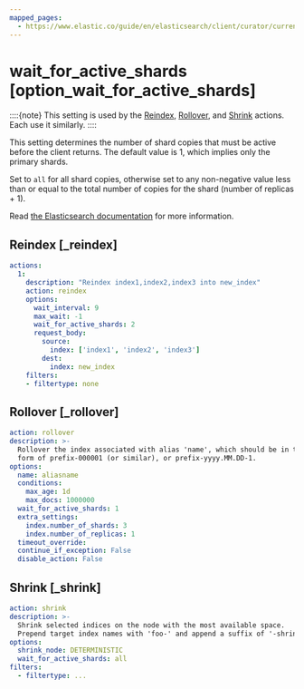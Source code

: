 ```yaml
---
mapped_pages:
  - https://www.elastic.co/guide/en/elasticsearch/client/curator/current/option_wait_for_active_shards.html
---
```


# wait_for_active_shards [option_wait_for_active_shards]

::::{note}
This setting is used by the [Reindex](/reference/reindex.md), [Rollover](/reference/rollover.md), and [Shrink](/reference/shrink.md) actions.  Each use it similarly.
::::


This setting determines the number of shard copies that must be active before the client returns. The default value is 1, which implies only the primary shards.

Set to `all` for all shard copies, otherwise set to any non-negative value less than or equal to the total number of copies for the shard (number of replicas + 1).

Read [the Elasticsearch documentation](https://www.elastic.co/docs/api/doc/elasticsearch/operation/operation-create) for more information.

## Reindex [_reindex]

```yaml
actions:
  1:
    description: "Reindex index1,index2,index3 into new_index"
    action: reindex
    options:
      wait_interval: 9
      max_wait: -1
      wait_for_active_shards: 2
      request_body:
        source:
          index: ['index1', 'index2', 'index3']
        dest:
          index: new_index
    filters:
    - filtertype: none
```


## Rollover [_rollover]

```yaml
action: rollover
description: >-
  Rollover the index associated with alias 'name', which should be in the
  form of prefix-000001 (or similar), or prefix-yyyy.MM.DD-1.
options:
  name: aliasname
  conditions:
    max_age: 1d
    max_docs: 1000000
  wait_for_active_shards: 1
  extra_settings:
    index.number_of_shards: 3
    index.number_of_replicas: 1
  timeout_override:
  continue_if_exception: False
  disable_action: False
```


## Shrink [_shrink]

```yaml
action: shrink
description: >-
  Shrink selected indices on the node with the most available space.
  Prepend target index names with 'foo-' and append a suffix of '-shrink'
options:
  shrink_node: DETERMINISTIC
  wait_for_active_shards: all
filters:
  - filtertype: ...
```


